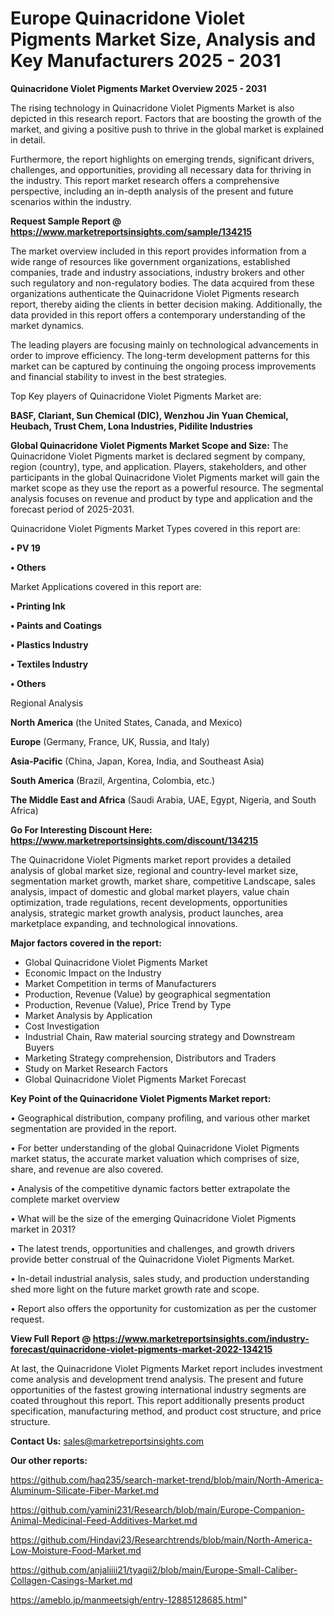 # Europe Quinacridone Violet Pigments Market Size, Analysis and Key Manufacturers 2025 - 2031

<Strong> Quinacridone Violet Pigments Market Overview 2025 - 2031</strong>

The rising technology in Quinacridone Violet Pigments Market is also depicted in this research report. Factors that are boosting the growth of the market, and giving a positive push to thrive in the global market is explained in detail.

Furthermore, the report highlights on emerging trends, significant drivers, challenges, and opportunities, providing all necessary data for thriving in the industry. This report market research offers a comprehensive perspective, including an in-depth analysis of the present and future scenarios within the industry.

<strong>Request Sample Report @ <a href=https://www.marketreportsinsights.com/sample/134215>https://www.marketreportsinsights.com/sample/134215</a></strong>

The market overview included in this report provides information from a wide range of resources like government organizations, established companies, trade and industry associations, industry brokers and other such regulatory and non-regulatory bodies. The data acquired from these organizations authenticate the Quinacridone Violet Pigments research report, thereby aiding the clients in better decision making. Additionally, the data provided in this report offers a contemporary understanding of the market dynamics.

The leading players are focusing mainly on technological advancements in order to improve efficiency. The long-term development patterns for this market can be captured by continuing the ongoing process improvements and financial stability to invest in the best strategies.

Top Key players of Quinacridone Violet Pigments Market are:

<strong>BASF, Clariant, Sun Chemical (DIC), Wenzhou Jin Yuan Chemical, Heubach, Trust Chem, Lona Industries, Pidilite Industries</strong>

<strong><b>Global Quinacridone Violet Pigments Market Scope and Size:</b></strong>
The Quinacridone Violet Pigments market is declared segment by company, region (country), type, and application. Players, stakeholders, and other participants in the global Quinacridone Violet Pigments market will gain the market scope as they use the report as a powerful resource. The segmental analysis focuses on revenue and product by type and application and the forecast period of 2025-2031.

Quinacridone Violet Pigments Market Types covered in this report are:

<strong>• PV 19

• Others</strong>

Market Applications covered in this report are:

<strong>• Printing Ink

• Paints and Coatings

• Plastics Industry

• Textiles Industry

• Others</strong> 

Regional Analysis

<strong>North America</strong> (the United States, Canada, and Mexico)

<strong>Europe</strong> (Germany, France, UK, Russia, and Italy)

<strong>Asia-Pacific</strong> (China, Japan, Korea, India, and Southeast Asia)

<strong>South America</strong> (Brazil, Argentina, Colombia, etc.)

<strong>The Middle East and Africa</strong> (Saudi Arabia, UAE, Egypt, Nigeria, and South Africa)

<strong>Go For Interesting Discount Here: <a href=https://www.marketreportsinsights.com/discount/134215>https://www.marketreportsinsights.com/discount/134215</a></strong>

The Quinacridone Violet Pigments market report provides a detailed analysis of global market size, regional and country-level market size, segmentation market growth, market share, competitive Landscape, sales analysis, impact of domestic and global market players, value chain optimization, trade regulations, recent developments, opportunities analysis, strategic market growth analysis, product launches, area marketplace expanding, and technological innovations.

<strong><b>Major factors covered in the report:</b></strong>
<ul>
  <li>Global Quinacridone Violet Pigments Market </li>
  <li>Economic Impact on the Industry</li>
  <li>Market Competition in terms of Manufacturers</li>
  <li>Production, Revenue (Value) by geographical segmentation</li>
  <li>Production, Revenue (Value), Price Trend by Type</li>
  <li>Market Analysis by Application</li>
  <li>Cost Investigation</li>
  <li>Industrial Chain, Raw material sourcing strategy and Downstream Buyers</li>
  <li>Marketing Strategy comprehension, Distributors and Traders</li>
  <li>Study on Market Research Factors</li>
  <li>Global Quinacridone Violet Pigments Market Forecast</li>
</ul>

<strong><b>Key Point of the Quinacridone Violet Pigments Market report:</b></strong>

• Geographical distribution, company profiling, and various other market segmentation are provided in the report.

• For better understanding of the global Quinacridone Violet Pigments market status, the accurate market valuation which comprises of size, share, and revenue are also covered.

• Analysis of the competitive dynamic factors better extrapolate the complete market overview

• What will be the size of the emerging Quinacridone Violet Pigments market in 2031?

• The latest trends, opportunities and challenges, and growth drivers provide better construal of the Quinacridone Violet Pigments Market.

• In-detail industrial analysis, sales study, and production understanding shed more light on the future market growth rate and scope.

• Report also offers the opportunity for customization as per the customer request.

<strong><b>View Full Report @ <a href=https://www.marketreportsinsights.com/industry-forecast/quinacridone-violet-pigments-market-2022-134215>https://www.marketreportsinsights.com/industry-forecast/quinacridone-violet-pigments-market-2022-134215</a></b></strong>


At last, the Quinacridone Violet Pigments Market report includes investment come analysis and development trend analysis. The present and future opportunities of the fastest growing international industry segments are coated throughout this report. This report additionally presents product specification, manufacturing method, and product cost structure, and price structure.

<strong>Contact Us:</strong>
sales@marketreportsinsights.com

<strong>Our other reports:</strong>

<a href=https://github.com/haq235/search-market-trend/blob/main/North-America-Aluminum-Silicate-Fiber-Market.md>https://github.com/haq235/search-market-trend/blob/main/North-America-Aluminum-Silicate-Fiber-Market.md</a>

<a href=https://github.com/yamini231/Research/blob/main/Europe-Companion-Animal-Medicinal-Feed-Additives-Market.md>https://github.com/yamini231/Research/blob/main/Europe-Companion-Animal-Medicinal-Feed-Additives-Market.md</a>

<a href=https://github.com/Hindavi23/Researchtrends/blob/main/North-America-Low-Moisture-Food-Market.md>https://github.com/Hindavi23/Researchtrends/blob/main/North-America-Low-Moisture-Food-Market.md</a>

<a href=https://github.com/anjaliiii21/tyagii2/blob/main/Europe-Small-Caliber-Collagen-Casings-Market.md>https://github.com/anjaliiii21/tyagii2/blob/main/Europe-Small-Caliber-Collagen-Casings-Market.md</a>

<a href=https://ameblo.jp/manmeetsigh/entry-12885128685.html>https://ameblo.jp/manmeetsigh/entry-12885128685.html</a>"
